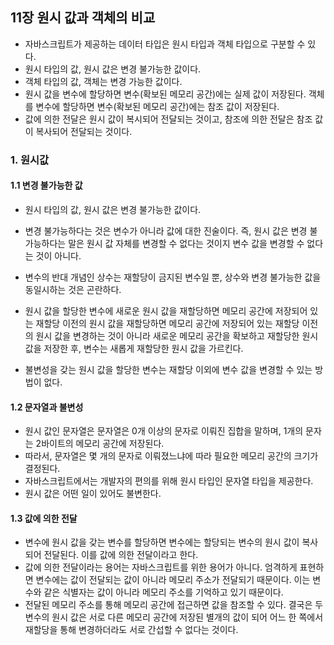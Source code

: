 ## 11장 원시 값과 객체의 비교
- 자바스크립트가 제공하는 데이터 타입은 원시 타입과 객체 타입으로 구분할 수 있다.
- 원시 타입의 값, 원시 값은 변경 불가능한 값이다.
- 객체 타입의 값, 객체는 변경 가능한 값이다.
- 원시 값을 변수에 할당하면 변수(확보된 메모리 공간)에는 실제 값이 저장된다. 객체를 변수에 할당하면 변수(확보된 메모리 공간)에는 참조 값이 저장된다.
- 값에 의한 전달은 원시 값이 복시되어 전달되는 것이고, 참조에 의한 전달은 참조 값이 복사되어 전달되는 것이다.

### 1. 원시값
#### 1.1 변경 불가능한 값
- 원시 타입의 값, 원시 값은 변경 불가능한 값이다.
- 변경 불가능하다는 것은 변수가 아니라 값에 대한 진술이다. 즉, 원시 값은 변경 불가능하다는 말은 원시 값 자체를 변경할 수 없다는 것이지 변수 값을 변경할 수 없다는 것이 아니다.
- 변수의 반대 개념인 상수는 재할당이 금지된 변수일 뿐, 상수와 변경 불가능한 값을 동일시하는 것은 곤란하다.

- 원시 값을 할당한 변수에 새로운 원시 값을 재할당하면 메모리 공간에 저장되어 있는 재할당 이전의 원시 값을 재할당하면 메모리 공간에 저장되어 있는 재할당 이전의 원시 값을 변경하는 것이 아니라 새로운 메모리 공간을 확보하고 재할당한 원시 값을 저장한 후, 변수는 새롭게 재할당한 원시 값을 가르킨다.
- 불변성을 갖는 원시 값을 할당한 변수는 재할당 이외에 변수 값을 변경할 수 있는 방법이 없다.

#### 1.2 문자열과 불변성
- 원시 값인 문자열은 문자열은 0개 이상의 문자로 이뤄진 집합을 말하며, 1개의 문자는 2바이트의 메모리 공간에 저장된다.
- 따라서, 문자열은 몇 개의 문자로 이뤄졌느냐에 따라 필요한 메모리 공간의 크기가 결정된다.
- 자바스크립트에서는 개발자의 편의를 위해 원시 타입인 문자열 타입을 제공한다.
- 원시 값은 어떤 일이 있어도 불변한다.

#### 1.3 값에 의한 전달
- 변수에 원시 값을 갖는 변수를 할당하면 변수에는 할당되는 변수의 원시 값이 복사되어 전달된다. 이를 값에 의한 전달이라고 한다.
- 값에 의한 전달이라는 용어는 자바스크립트를 위한 용어가 아니다.
엄격하게 표현하면 변수에는 값이 전달되는 값이 아니라 메모리 주소가 전달되기 때문이다. 이는 변수와 같은 식별자는 값이 아니라 메모리 주소를 기억하고 있기 때문이다.
- 전달된 메모리 주소를 통해 메모리 공간에 접근하면 값을 참조할 수 있다.
결국은 두 변수의 원시 값은 서로 다른 메모리 공간에 저장된 별개의 값이 되어 어느 한 쪽에서 재할당을 통해 변경하더라도 서로 간섭할 수 없다는 것이다.
